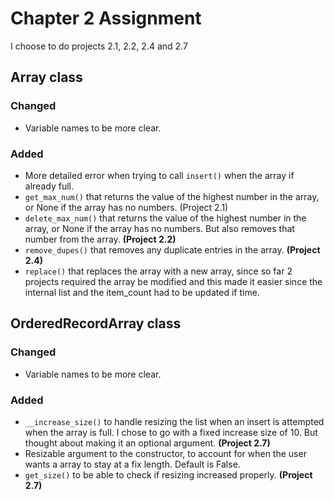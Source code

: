 
# Chapter 2 Assignment

I choose to do projects 2.1, 2.2, 2.4 and 2.7


## Array class

### Changed 
- Variable names to be more clear.
### Added 
- More detailed error when trying to call `insert()` when the array if already full.
- `get_max_num()` that returns the value of the highest number in the array, or None if the array has no numbers. (Project 2.1)
- `delete_max_num()` that returns the value of the highest number in the array, or None if the array has no numbers. But also removes that number from the array. **(Project 2.2)**
- `remove_dupes()` that removes any duplicate entries in the array. **(Project 2.4)**
- `replace()` that replaces the array with a new array, since so far 2 projects required the array be modified and this made it easier since the internal list and the item_count had to be updated if time.

## OrderedRecordArray class

### Changed 
- Variable names to be more clear.
### Added 
- `__increase_size()` to handle resizing the list when an insert is attempted when the array is full. I chose to go with a fixed increase size of 10. But thought about making it an optional argument. **(Project 2.7)**
- Resizable argument to the constructor, to account for when the user wants a array to stay at a fix length. Default is False. 
- `get_size()` to be able to check if resizing increased properly. **(Project 2.7)**


